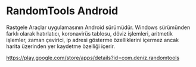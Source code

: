 # RandomTools Android

Rastgele Araçlar uygulamasının Android sürümüdür. Windows sürümünden farklı olarak hatırlatıcı, koronavirüs tablosu, döviz işlemleri, aritmetik işlemler, zaman çevirici, ip adresi gösterme özelliklerini içermez ancak harita üzerinden yer kaydetme özelliği içerir.

https://play.google.com/store/apps/details?id=com.deniz.randomtools
